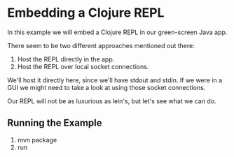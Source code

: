 Embedding a Clojure REPL
===========================

In this example we will embed a Clojure REPL in our green-screen Java app.

There seem to be two different approaches mentioned out there:

1. Host the REPL directly in the app.
2. Host the REPL over local socket connections.

We'll host it directly here, since we'll have stdout and stdin.  If we were in a GUI
we might need to take a look at using those socket connections.

Our REPL will not be as luxurious as lein's, but let's see what we can do.

Running the Example
--------------------

1. mvn package
2. run

